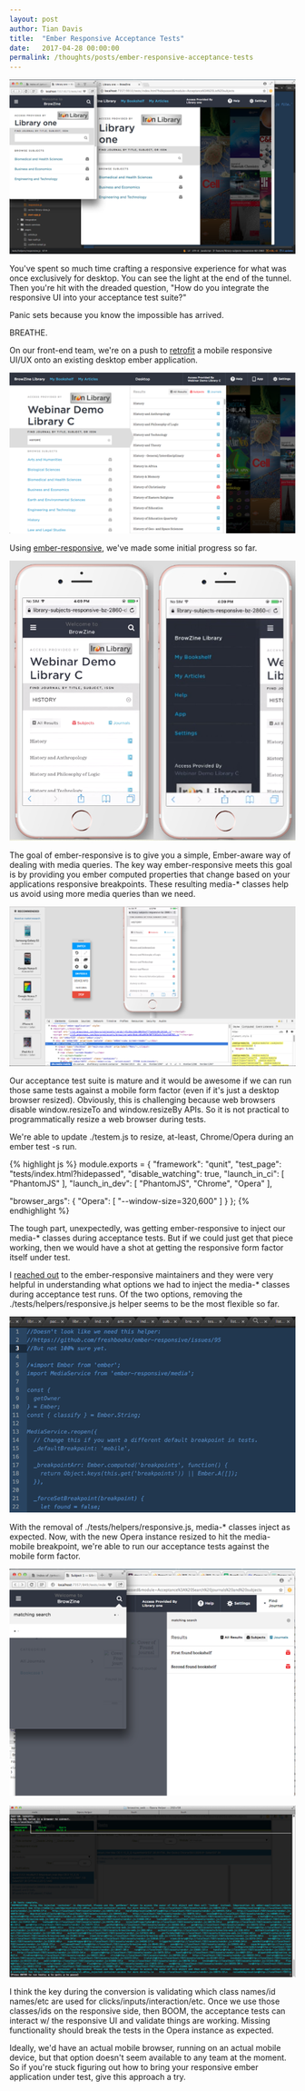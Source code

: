 ```yaml
---
layout: post
author: Tian Davis
title:  "Ember Responsive Acceptance Tests"
date:   2017-04-28 00:00:00
permalink: /thoughts/posts/ember-responsive-acceptance-tests
---
```


![ember-responsive acceptance tests](/images/ember-responsive-acceptance-tests-2.png)

You've spent so much time crafting a responsive experience for what was once exclusively for desktop. You can see the light at the end of the tunnel. Then you're hit with the dreaded question, "How do you integrate the responsive UI into your acceptance test suite?"

Panic sets because you know the impossible has arrived.

BREATHE.

On our front-end team, we're on a push to [retrofit][1] a mobile responsive UI/UX onto an existing desktop ember application.

![ember-responsive acceptance tests](/images/ember-responsive-acceptance-tests-4.png)

Using [ember-responsive][2], we've made some initial progress so far.

![ember-responsive acceptance tests](/images/ember-responsive-acceptance-tests-5.png)

The goal of ember-responsive is to give you a simple, Ember-aware way of dealing with media queries. The key way ember-responsive meets this goal is by providing you ember computed properties that change based on your applications responsive breakpoints. These resulting media-* classes help us avoid using more media queries than we need.

![ember-responsive acceptance tests](/images/ember-responsive-acceptance-tests-6.png)

Our acceptance test suite is mature and it would be awesome if we can run those same tests against a mobile form factor (even if it's just a desktop browser resized). Obviously, this is challenging because web browsers disable window.resizeTo and window.resizeBy APIs. So it is not practical to programmatically resize a web browser during tests.

We're able to update ./testem.js to resize, at-least, Chrome/Opera during an ember test -s run.

{% highlight js %}
module.exports = {
  "framework": "qunit",
  "test_page": "tests/index.html?hidepassed",
  "disable_watching": true,
  "launch_in_ci": [
    "PhantomJS"
  ],
  "launch_in_dev": [
    "PhantomJS",
    "Chrome",
    "Opera"
  ],

  "browser_args": {
    "Opera": [
      "--window-size=320,600"
    ]
  }
};
{% endhighlight %}

The tough part, unexpectedly, was getting ember-responsive to inject our media-* classes during acceptance tests. But if we could just get that piece working, then we would have a shot at getting the responsive form factor itself under test.

I [reached out][3] to the ember-responsive maintainers and they were very helpful in understanding what options we had to inject the media-* classes during acceptance test runs. Of the two options, removing the ./tests/helpers/responsive.js helper seems to be the most flexible so far.

![ember-responsive acceptance tests](/images/ember-responsive-acceptance-tests-9.png)

With the removal of ./tests/helpers/responsive.js, media-* classes inject as expected. Now, with the new Opera instance resized to hit the media-mobile breakpoint, we're able to run our acceptance tests against the mobile form factor.

![ember-responsive acceptance tests](/images/ember-responsive-acceptance-tests-1.png)

![ember-responsive acceptance tests](/images/ember-responsive-acceptance-tests-3.png)

I think the key during the conversion is validating which class names/id names/etc are used for clicks/inputs/interaction/etc. Once we use those classes/ids on the responsive side, then BOOM, the acceptance tests can interact w/ the responsive UI and validate things are working. Missing functionality should break the tests in the Opera instance as expected.

Ideally, we'd have an actual mobile browser, running on an actual mobile device, but that option doesn't seem available to any team at the moment. So if you're stuck figuring out how to bring your responsive ember application under test, give this approach a try.


[1]: https://webstandardssherpa.com/reviews/responsive-retrofitting/
[2]: https://github.com/freshbooks/ember-responsive/
[3]: https://github.com/freshbooks/ember-responsive/issues/95
